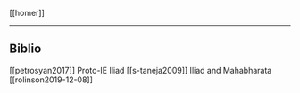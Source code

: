 [[homer]]

---

## Biblio
[[petrosyan2017]] Proto-IE Iliad
[[s-taneja2009]] Iliad and Mahabharata
[[rolinson2019-12-08]]
